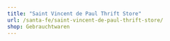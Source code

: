 ```yaml
---
title: "Saint Vincent de Paul Thrift Store"
url: /santa-fe/saint-vincent-de-paul-thrift-store/
shop: Gebrauchtwaren
---
```

